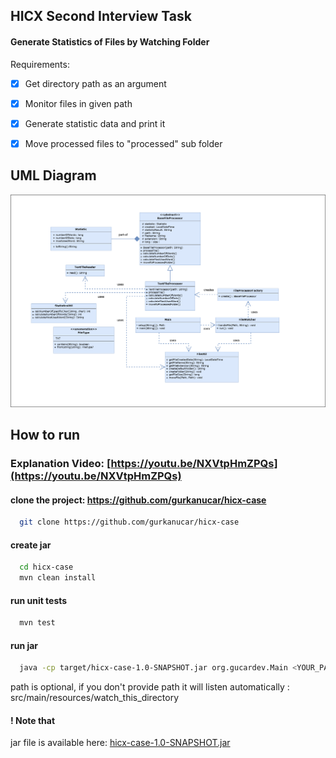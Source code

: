 ## HICX Second Interview Task

#### Generate Statistics of Files by Watching Folder

Requirements:

- [x]  Get directory path as an argument

- [x] Monitor files in given path

- [x] Generate statistic data and print it

- [x] Move processed files to "processed" sub folder

## UML Diagram

![./images/uml_diagram.png](./images/uml_diagram.png)

## How to run

### Explanation Video: [https://youtu.be/NXVtpHmZPQs](https://youtu.be/NXVtpHmZPQs)



#### clone the project: https://github.com/gurkanucar/hicx-case

```bash
  git clone https://github.com/gurkanucar/hicx-case
```

#### create jar

```bash
  cd hicx-case
  mvn clean install
```

#### run unit tests

```bash
  mvn test
```

#### run jar

```bash
  java -cp target/hicx-case-1.0-SNAPSHOT.jar org.gucardev.Main <YOUR_PATH>
```

path is optional, if you don't provide path it will listen automatically :
src/main/resources/watch_this_directory


#### ! Note that

jar file is available here: [hicx-case-1.0-SNAPSHOT.jar](https://github.com/gurkanucar/hicx-case/blob/main/build/hicx-case-1.0-SNAPSHOT.jar)

